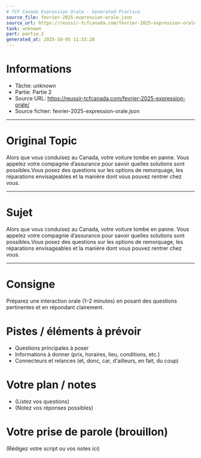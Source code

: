 ```yaml
---
# TCF Canada Expression Orale - Generated Practice
source_file: fevrier-2025-expression-orale.json
source_url: https://reussir-tcfcanada.com/fevrier-2025-expression-orale/
task: unknown
part: partie_2
generated_at: 2025-10-05 11:53:28
---
```


# Informations
- Tâche: unknown
- Partie: Partie 2
- Source URL: https://reussir-tcfcanada.com/fevrier-2025-expression-orale/
- Source fichier: fevrier-2025-expression-orale.json

---

# Original Topic
Alors que vous conduisez au Canada, votre voiture tombe en panne. Vous appelez votre compagnie d’assurance pour savoir quelles solutions sont possibles.Vous posez des questions sur les options de remorquage, les réparations envisageables et la manière dont vous pouvez rentrer chez vous.

---

# Sujet
Alors que vous conduisez au Canada, votre voiture tombe en panne. Vous appelez votre compagnie d’assurance pour savoir quelles solutions sont possibles.Vous posez des questions sur les options de remorquage, les réparations envisageables et la manière dont vous pouvez rentrer chez vous.

---
# Consigne
Préparez une interaction orale (1–2 minutes) en posant des questions pertinentes et en répondant clairement.

# Pistes / éléments à prévoir
- Questions principales à poser
- Informations à donner (prix, horaires, lieu, conditions, etc.)
- Connecteurs et relances (et, donc, car, d'ailleurs, en fait, du coup)

# Votre plan / notes
- (Listez vos questions)
- (Notez vos réponses possibles)

# Votre prise de parole (brouillon)
(Rédigez votre script ou vos notes ici)
